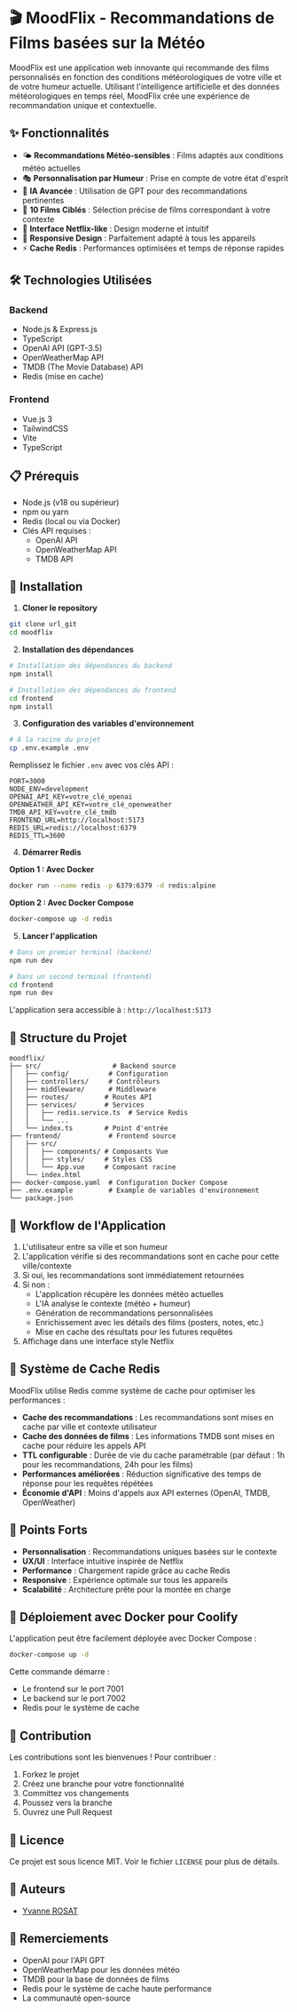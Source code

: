 # 🎬 MoodFlix - Recommandations de Films basées sur la Météo

MoodFlix est une application web innovante qui recommande des films personnalisés en fonction des conditions météorologiques de votre ville et de votre humeur actuelle. Utilisant l'intelligence artificielle et des données météorologiques en temps réel, MoodFlix crée une expérience de recommandation unique et contextuelle.

## ✨ Fonctionnalités

- 🌤️ **Recommandations Météo-sensibles** : Films adaptés aux conditions météo actuelles
- 🎭 **Personnalisation par Humeur** : Prise en compte de votre état d'esprit
- 🤖 **IA Avancée** : Utilisation de GPT pour des recommandations pertinentes
- 🎯 **10 Films Ciblés** : Sélection précise de films correspondant à votre contexte
- 🌈 **Interface Netflix-like** : Design moderne et intuitif
- 📱 **Responsive Design** : Parfaitement adapté à tous les appareils
- ⚡ **Cache Redis** : Performances optimisées et temps de réponse rapides

## 🛠️ Technologies Utilisées

### Backend
- Node.js & Express.js
- TypeScript
- OpenAI API (GPT-3.5)
- OpenWeatherMap API
- TMDB (The Movie Database) API
- Redis (mise en cache)

### Frontend
- Vue.js 3
- TailwindCSS
- Vite
- TypeScript

## 📋 Prérequis

- Node.js (v18 ou supérieur)
- npm ou yarn
- Redis (local ou via Docker)
- Clés API requises :
  - OpenAI API
  - OpenWeatherMap API
  - TMDB API

## 🚀 Installation

1. **Cloner le repository**
```bash
git clone url_git
cd moodflix
```

2. **Installation des dépendances**
```bash
# Installation des dépendances du backend
npm install

# Installation des dépendances du frontend
cd frontend
npm install
```

3. **Configuration des variables d'environnement**
```bash
# À la racine du projet
cp .env.example .env
```

Remplissez le fichier `.env` avec vos clés API :
```env
PORT=3000
NODE_ENV=development
OPENAI_API_KEY=votre_clé_openai
OPENWEATHER_API_KEY=votre_clé_openweather
TMDB_API_KEY=votre_clé_tmdb
FRONTEND_URL=http://localhost:5173
REDIS_URL=redis://localhost:6379
REDIS_TTL=3600
```

4. **Démarrer Redis**

**Option 1 : Avec Docker**
```bash
docker run --name redis -p 6379:6379 -d redis:alpine
```

**Option 2 : Avec Docker Compose**
```bash
docker-compose up -d redis
```

5. **Lancer l'application**
```bash
# Dans un premier terminal (backend)
npm run dev

# Dans un second terminal (frontend)
cd frontend
npm run dev
```

L'application sera accessible à : `http://localhost:5173`

## 📁 Structure du Projet

```
moodflix/
├── src/                  # Backend source
│   ├── config/          # Configuration
│   ├── controllers/     # Contrôleurs
│   ├── middleware/      # Middleware
│   ├── routes/         # Routes API
│   ├── services/       # Services
│   │   ├── redis.service.ts  # Service Redis
│   │   └── ...
│   └── index.ts        # Point d'entrée
├── frontend/            # Frontend source
│   ├── src/
│   │   ├── components/ # Composants Vue
│   │   ├── styles/     # Styles CSS
│   │   └── App.vue     # Composant racine
│   └── index.html
├── docker-compose.yaml  # Configuration Docker Compose
├── .env.example         # Example de variables d'environnement
└── package.json
```

## 🔄 Workflow de l'Application

1. L'utilisateur entre sa ville et son humeur
2. L'application vérifie si des recommandations sont en cache pour cette ville/contexte
3. Si oui, les recommandations sont immédiatement retournées
4. Si non :
   - L'application récupère les données météo actuelles
   - L'IA analyse le contexte (météo + humeur)
   - Génération de recommandations personnalisées
   - Enrichissement avec les détails des films (posters, notes, etc.)
   - Mise en cache des résultats pour les futures requêtes
5. Affichage dans une interface style Netflix

## 🧠 Système de Cache Redis

MoodFlix utilise Redis comme système de cache pour optimiser les performances :

- **Cache des recommandations** : Les recommandations sont mises en cache par ville et contexte utilisateur
- **Cache des données de films** : Les informations TMDB sont mises en cache pour réduire les appels API
- **TTL configurable** : Durée de vie du cache paramétrable (par défaut : 1h pour les recommandations, 24h pour les films)
- **Performances améliorées** : Réduction significative des temps de réponse pour les requêtes répétées
- **Économie d'API** : Moins d'appels aux API externes (OpenAI, TMDB, OpenWeather)

## 🎯 Points Forts

- **Personnalisation** : Recommandations uniques basées sur le contexte
- **UX/UI** : Interface intuitive inspirée de Netflix
- **Performance** : Chargement rapide grâce au cache Redis
- **Responsive** : Expérience optimale sur tous les appareils
- **Scalabilité** : Architecture prête pour la montée en charge

## 🐳 Déploiement avec Docker pour Coolify

L'application peut être facilement déployée avec Docker Compose :

```bash
docker-compose up -d
```

Cette commande démarre :
- Le frontend sur le port 7001
- Le backend sur le port 7002
- Redis pour le système de cache

## 🤝 Contribution

Les contributions sont les bienvenues ! Pour contribuer :

1. Forkez le projet
2. Créez une branche pour votre fonctionnalité
3. Committez vos changements
4. Poussez vers la branche
5. Ouvrez une Pull Request

## 📝 Licence

Ce projet est sous licence MIT. Voir le fichier `LICENSE` pour plus de détails.

## 👥 Auteurs

- [Yvanne ROSAT](https://github.com/YvanneROSAT/)

## 🙏 Remerciements

- OpenAI pour l'API GPT
- OpenWeatherMap pour les données météo
- TMDB pour la base de données de films
- Redis pour le système de cache haute performance
- La communauté open-source 
